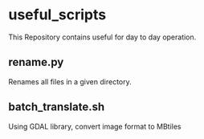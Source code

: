 # useful_scripts
This Repository contains useful for day to day operation.


## rename.py
Renames all files in a given directory.

## batch_translate.sh
Using GDAL library, convert image format to MBtiles